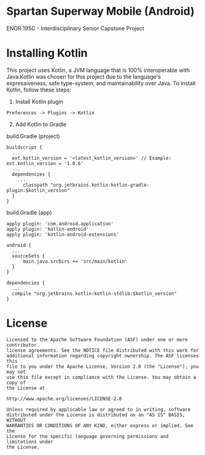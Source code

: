 # Spartan Superway Mobile (Android)
ENGR 195C - Interdisciplinary Senior Capstone Project

# Installing Kotlin
This project uses Kotlin, a JVM language that is 100% interoperable with Java.Kotlin was chosen for this project due to the language's expressiveness, safe type-system, and maintainability over Java.
To install Kotlin, follow these steps:

  1. Install Kotlin plugin
  
    Preferences -> Plugins -> Kotlin
  
  2. Add Kotlin to Gradle
  
  build.Gradle (project)
  ````
  buildscript {
    ...
    ext.kotlin_version = '<latest_kotlin_version>' // Example: ext.kotlin_version = '1.0.6'
    ...
    dependencies {
      ...
        classpath "org.jetbrains.kotlin:kotlin-gradle-plugin:$kotlin_version"
    }
  }
  ````
  build.Gradle (app)
  ````
  apply plugin: 'com.android.application'
  apply plugin: 'kotlin-android'
  apply plugin: 'kotlin-android-extensions'

  android {
    ...
    sourceSets {
        main.java.srcDirs += 'src/main/kotlin'
    }
  }

  dependencies {
    ...
    compile "org.jetbrains.kotlin:kotlin-stdlib:$kotlin_version"
  }
````

# License
````
Licensed to the Apache Software Foundation (ASF) under one or more contributor
license agreements. See the NOTICE file distributed with this work for
additional information regarding copyright ownership. The ASF licenses this
file to you under the Apache License, Version 2.0 (the "License"); you may not
use this file except in compliance with the License. You may obtain a copy of
the License at

http://www.apache.org/licenses/LICENSE-2.0

Unless required by applicable law or agreed to in writing, software
distributed under the License is distributed on an "AS IS" BASIS, WITHOUT
WARRANTIES OR CONDITIONS OF ANY KIND, either express or implied. See the
License for the specific language governing permissions and limitations under
the License.
````
